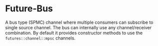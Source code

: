 # Future-Bus

A bus type (SPMC) channel where multiple consumers can subscribe to single source channel.
The bus can internally use any channel/receiver combination. By default it provides constructor
methods to use the `futures::channel::mpsc` channels.